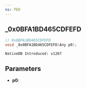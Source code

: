 ```yaml
---
ns: PED
---
```

## _0x0BFA1BD465CDFEFD

```c
// 0x0BFA1BD465CDFEFD
void _0x0BFA1BD465CDFEFD(Any p0);
```

```
NativeDB Introduced: v1207
```

## Parameters
* **p0**:
